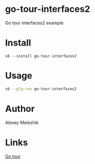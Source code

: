 # go-tour-interfaces2

Go tour interfaces2 example

# Install

    s6 --install go-tour-interfaces2

# Usage

```bash
s6 --plg-run go-tour-interfaces2
```

# Author

Alexey Melezhik

# Links

[Go tour](https://go.dev/tour)

